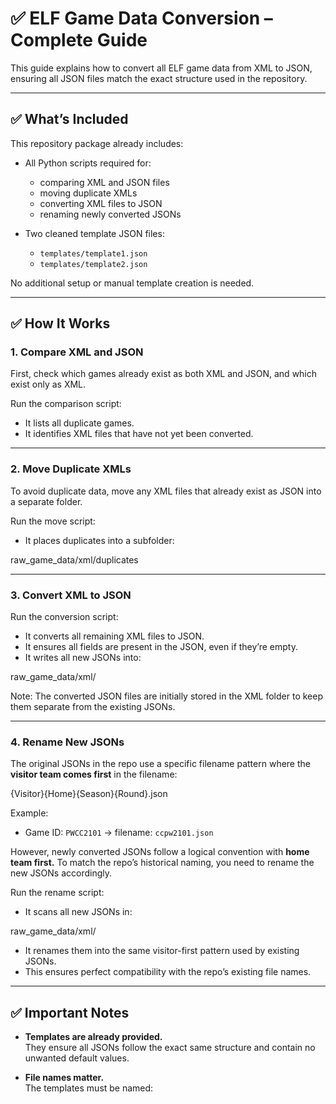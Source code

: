 # ✅ ELF Game Data Conversion – Complete Guide

This guide explains how to convert all ELF game data from XML to JSON, ensuring all JSON files match the exact structure used in the repository.

---

## ✅ What’s Included

This repository package already includes:

- All Python scripts required for:
  - comparing XML and JSON files
  - moving duplicate XMLs
  - converting XML files to JSON
  - renaming newly converted JSONs

- Two cleaned template JSON files:
  - `templates/template1.json`
  - `templates/template2.json`

No additional setup or manual template creation is needed.

---

## ✅ How It Works

### 1. Compare XML and JSON

First, check which games already exist as both XML and JSON, and which exist only as XML.

Run the comparison script:

- It lists all duplicate games.
- It identifies XML files that have not yet been converted.

---

### 2. Move Duplicate XMLs

To avoid duplicate data, move any XML files that already exist as JSON into a separate folder.

Run the move script:

- It places duplicates into a subfolder:

raw_game_data/xml/duplicates


---

### 3. Convert XML to JSON

Run the conversion script:

- It converts all remaining XML files to JSON.
- It ensures all fields are present in the JSON, even if they’re empty.
- It writes all new JSONs into:

raw_game_data/xml/


Note: The converted JSON files are initially stored in the XML folder to keep them separate from the existing JSONs.

---

### 4. Rename New JSONs

The original JSONs in the repo use a specific filename pattern where the **visitor team comes first** in the filename:

{Visitor}{Home}{Season}{Round}.json

Example:
- Game ID: `PWCC2101` → filename: `ccpw2101.json`

However, newly converted JSONs follow a logical convention with **home team first.** To match the repo’s historical naming, you need to rename the new JSONs accordingly.

Run the rename script:

- It scans all new JSONs in:

raw_game_data/xml/

- It renames them into the same visitor-first pattern used by existing JSONs.
- This ensures perfect compatibility with the repo’s existing file names.

---

## ✅ Important Notes

- **Templates are already provided.**  
They ensure all JSONs follow the exact same structure and contain no unwanted default values.

- **File names matter.**  
The templates must be named:
